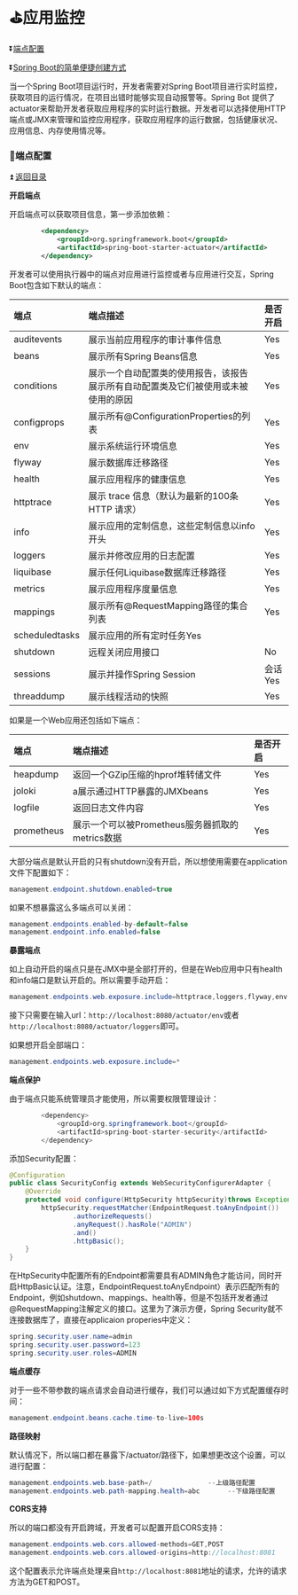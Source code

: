 # :golf:应用监控  #

<b id="t"></b>

:arrow_double_down:[端点配置](#a1)

:arrow_double_down:[Spring Boot的简单便捷创建方式](#a2)


当一个Spring Boot项目运行时，开发者需要对Spring Boot项目进行实时监控，获取项目的运行情况，在项目出错时能够实现自动报警等。Spring Bot 提供了actuator来帮助开发者获取应用程序的实时运行数据。开发者可以选择使用HTTP端点或JMX来管理和监控应用程序，获取应用程序的运行数据，包括健康状况、应用信息、内存使用情况等。

<b id="a1"></b>

### :bowling:端点配置 ###

:arrow_double_up: [返回目录](#t)

**开启端点**

开启端点可以获取项目信息，第一步添加依赖：

```xml
        <dependency>
            <groupId>org.springframework.boot</groupId>
            <artifactId>spring-boot-starter-actuator</artifactId>
        </dependency>
```

开发者可以使用执行器中的端点对应用进行监控或者与应用进行交互，Spring Boot包含如下默认的端点：

|端点|端点描述|是否开启|
|:--|:------|:-------|
|auditevents |展示当前应用程序的审计事件信息|Yes |
|beans |展示所有Spring Beans信息|Yes|
|conditions|展示一个自动配置类的使用报告，该报告展示所有自动配置类及它们被使用或未被使用的原因|Yes|
|configprops |展示所有@ConfigurationProperties的列表|Yes |
|env|展示系统运行环境信息|Yes |
|flyway |展示数据库迁移路径|Yes |
|health |展示应用程序的健康信息|Yes |
|httptrace |展示 trace 信息（默认为最新的100条HTTP 请求）|Yes |
|info|展示应用的定制信息，这些定制信息以info开头|Yes |
|loggers| 展示并修改应用的日志配置|Yes|
|liquibase|展示任何Liquibase数据库迁移路径|Yes|
|metrics|展示应用程序度量信息|Yes|
|mappings |展示所有@RequestMapping路径的集合列表|Yes|
|scheduledtasks |展示应用的所有定时任务Yes|
|shutdown| 远程关闭应用接口|No|
|sessions|展示并操作Spring Session|会话Yes|
|threaddump|展示线程活动的快照|Yes|

如果是一个Web应用还包括如下端点：

|端点|端点描述|是否开启|
|:--|:------|:-------|
|heapdump|返回一个GZip压缩的hprof堆转储文件|Yes|
|joloki|a展示通过HTTP暴露的JMXbeans|Yes|
|logfile|返回日志文件内容|Yes|
|prometheus| 展示一个可以被Prometheus服务器抓取的metrics数据|Yes|

大部分端点是默认开启的只有shutdown没有开启，所以想使用需要在application文件下配置如下：

```java
management.endpoint.shutdown.enabled=true
```

如果不想暴露这么多端点可以关闭：

```java
management.endpoints.enabled-by-default=false
management.endpoint.info.enabled=false
```

**暴露端点**

如上自动开启的端点只是在JMX中是全部打开的，但是在Web应用中只有health和info端口是默认开启的。所以需要手动开启：

```java
management.endpoints.web.exposure.include=httptrace,loggers,flyway,env
```

接下只需要在输入url：`http://localhost:8080/actuator/env`或者`http://localhost:8080/actuator/loggers`即可。

如果想开启全部端口：

```java
management.endpoints.web.exposure.include=*
```

**端点保护**

由于端点只能系统管理员才能使用，所以需要权限管理设计：

```java
        <dependency>
            <groupId>org.springframework.boot</groupId>
            <artifactId>spring-boot-starter-security</artifactId>
        </dependency>
```

添加Security配置：

```java
@Configuration
public class SecurityConfig extends WebSecurityConfigurerAdapter {
    @Override
    protected void configure(HttpSecurity httpSecurity)throws Exception{
        httpSecurity.requestMatcher(EndpointRequest.toAnyEndpoint())
                .authorizeRequests()
                .anyRequest().hasRole("ADMIN")
                .and()
                .httpBasic();
    }
}
```

在HtpSecurity中配置所有的Endpoint都需要具有ADMIN角色才能访问，同时开启HttpBasic认证。注意，EndpointRequest.toAnyEndpoint）表示匹配所有的Endpoint，例如shutdown、mappings、health等，但是不包括开发者通过@RequestMapping注解定义的接口。这里为了演示方便，Spring Security就不连接数据库了，直接在applicaion properies中定义：

```java
spring.security.user.name=admin
spring.security.user.password=123
spring.security.user.roles=ADMIN
```

**端点缓存**

对于一些不带参数的端点请求会自动进行缓存，我们可以通过如下方式配置缓存时间：

```java
management.endpoint.beans.cache.time-to-live=100s
```

**路径映射**

默认情况下，所以端口都在暴露下/actuator/路径下，如果想更改这个设置，可以进行配置：

```java
management.endpoints.web.base-path=/              --上级路径配置
management.endpoints.web.path-mapping.health=abc       --下级路径配置
```

**CORS支持**

所以的端口都没有开启跨域，开发者可以配置开启CORS支持：

```java
management.endpoints.web.cors.allowed-methods=GET,POST
management.endpoints.web.cors.allowed-origins=http://localhost:8081
```

这个配置表示允许端点处理来自`http://localhost:8081`地址的请求，允许的请求方法为GET和POST。




















